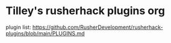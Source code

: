# Tilley's rusherhack plugins org

plugin list: https://github.com/RusherDevelopment/rusherhack-plugins/blob/main/PLUGINS.md

